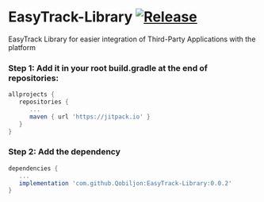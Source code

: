 # EasyTrack-Library [![Release](https://jitpack.io/v/Qobiljon/EasyTrack-Library.svg?style=flat-square)](https://jitpack.io/#Qobiljon/EasyTrack-Library)
EasyTrack Library for easier integration of Third-Party Applications with the platform

<h3>Step 1: Add it in your root build.gradle at the end of repositories:</h3>

```gradle
allprojects {
   repositories {
      ...
      maven { url 'https://jitpack.io' }
   }
}
```

<h3>Step 2: Add the dependency</h3>

```gradle
dependencies {
   ...
   implementation 'com.github.Qobiljon:EasyTrack-Library:0.0.2'
}
```

